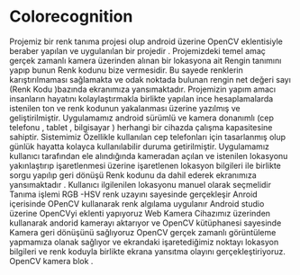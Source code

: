 # Colorecognition
Projemiz bir renk tanıma projesi olup android üzerine OpenCV eklentisiyle beraber yapılan ve  uygulanılan bir projedir .
Projemizdeki temel amaç gerçek zamanlı kamera üzerinden alınan bir lokasyona ait Rengin tanımını yapıp bunun Renk kodunu bize vermesidir. Bu sayede renklerin karıştırılmaması sağlamakta  ve odak noktada bulunan rengin net değeri sayı (Renk Kodu )bazında ekranımıza yansımaktadır. 
Projemizin yapım amacı  insanların hayatını kolaylaştırmakla birlikte yapılan ince hesaplamalarda istenilen ton ve renk kodunun yakalanması üzerine yazılmış ve geliştirilmiştir.
Uygulamamız android sürümlü ve kamera donanımlı (cep telefonu , tablet , bilgisayar ) herhangi bir cihazda çalışma kapasitesine sahiptir. Sistemimiz Özellikle kullanılan cep telefonları için tasarlanmış olup günlük hayatta kolayca kullanılabilir duruma getirilmiştir. Uygulamamız kullanıcı tarafından ele alındığında kameradan açılan ve istenilen lokasyonu yakınlaştırıp işaretlenmesi üzerine işaretlenen lokasyon bilgileri ile birlikte sorgu yapılıp geri dönüşü Renk kodunu da dahil ederek ekranımıza yansımaktadır  .
Kullanıcı ilgilenilen lokasyonu manuel olarak seçmelidir 
Tanıma işlemi RGB -HSV renk uzayını sayesinde gerçekleşir 
Anroid içerisinde OPenCV kullanarak renk algılama uygulanır Android studio üzerine OpenCVyi eklenti yapıyoruz Web  Kamera Cihazımız üzerinden kullanarak andorid kamerayı aktarıyor ve OpenCV kütüphanesi sayesinde Kamera geri dönüşünü sağlıyoruz OpenCV gerçek zamanlı görüntüleme yapmamıza olanak sağlıyor ve ekrandaki işaretediğimiz noktayı lokasyon bilgileri ve renk koduyla birlikte ekrana yansıtma olayını gerçekleştiriyoruz.
OpenCV kamera blok .
